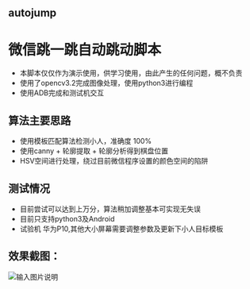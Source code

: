 ## autojump
# 微信跳一跳自动跳动脚本
- 本脚本仅仅作为演示使用，供学习使用，由此产生的任何问题，概不负责
- 使用了opencv3.2完成图像处理，使用python3进行编程
- 使用ADB完成和测试机交互

## 算法主要思路
- 使用模板匹配算法检测小人，准确度 100%
- 使用canny + 轮廓提取 + 轮廓分析得到棋盘位置
- HSV空间进行处理，绕过目前微信程序设置的颜色空间的陷阱

## 测试情况
- 目前尝试可以达到上万分，算法稍加调整基本可实现无失误
- 目前只支持python3及Android
- 试验机 华为P10,其他大小屏幕需要调整参数及更新下小人目标模板

## 效果截图：
![输入图片说明](https://gitee.com/uploads/images/2018/0114/225449_09f2b87d_385234.png "732.png")